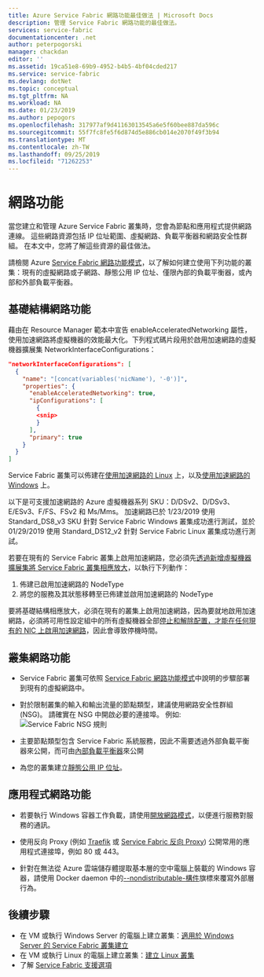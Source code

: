 ```yaml
---
title: Azure Service Fabric 網路功能最佳做法 | Microsoft Docs
description: 管理 Service Fabric 網路功能的最佳做法。
services: service-fabric
documentationcenter: .net
author: peterpogorski
manager: chackdan
editor: ''
ms.assetid: 19ca51e8-69b9-4952-b4b5-4bf04cded217
ms.service: service-fabric
ms.devlang: dotNet
ms.topic: conceptual
ms.tgt_pltfrm: NA
ms.workload: NA
ms.date: 01/23/2019
ms.author: pepogors
ms.openlocfilehash: 317977af9d41163013545a6e5f60bee887da596c
ms.sourcegitcommit: 55f7fc8fe5f6d874d5e886cb014e2070f49f3b94
ms.translationtype: MT
ms.contentlocale: zh-TW
ms.lasthandoff: 09/25/2019
ms.locfileid: "71262253"
---
```

# <a name="networking"></a>網路功能

當您建立和管理 Azure Service Fabric 叢集時，您會為節點和應用程式提供網路連線。 這些網路資源包括 IP 位址範圍、虛擬網路、負載平衡器和網路安全性群組。 在本文中，您將了解這些資源的最佳做法。

請檢閱 Azure [Service Fabric 網路功能模式](https://docs.microsoft.com/azure/service-fabric/service-fabric-patterns-networking)，以了解如何建立使用下列功能的叢集：現有的虛擬網路或子網路、靜態公用 IP 位址、僅限內部的負載平衡器，或內部和外部負載平衡器。

## <a name="infrastructure-networking"></a>基礎結構網路功能
藉由在 Resource Manager 範本中宣告 enableAcceleratedNetworking 屬性，使用加速網路將虛擬機器的效能最大化。下列程式碼片段用於啟用加速網路的虛擬機器擴展集 NetworkInterfaceConfigurations：

```json
"networkInterfaceConfigurations": [
  {
    "name": "[concat(variables('nicName'), '-0')]",
    "properties": {
      "enableAcceleratedNetworking": true,
      "ipConfigurations": [
        {
        <snip>
        }
      ],
      "primary": true
    }
  }
]
```
Service Fabric 叢集可以佈建在[使用加速網路的 Linux](https://docs.microsoft.com/azure/virtual-network/create-vm-accelerated-networking-cli) 上，以及[使用加速網路的 Windows](https://docs.microsoft.com/azure/virtual-network/create-vm-accelerated-networking-powershell) 上。

以下是可支援加速網路的 Azure 虛擬機器系列 SKU：D/DSv2、D/DSv3、E/ESv3、F/FS、FSv2 和 Ms/Mms。 加速網路已於 1/23/2019 使用 Standard_DS8_v3 SKU 針對 Service Fabric Windows 叢集成功進行測試，並於 01/29/2019 使用 Standard_DS12_v2 針對 Service Fabric Linux 叢集成功進行測試。

若要在現有的 Service Fabric 叢集上啟用加速網路，您必須先[透過新增虛擬機器擴展集將 Service Fabric 叢集相應放大](https://docs.microsoft.com/azure/service-fabric/virtual-machine-scale-set-scale-node-type-scale-out)，以執行下列動作：
1. 佈建已啟用加速網路的 NodeType
2. 將您的服務及其狀態移轉至已佈建並啟用加速網路的 NodeType

要將基礎結構相應放大，必須在現有的叢集上啟用加速網路，因為要就地啟用加速網路，必須將可用性設定組中的所有虛擬機器全部[停止和解除配置，才能在任何現有的 NIC 上啟用加速網路](https://docs.microsoft.com/azure/virtual-network/create-vm-accelerated-networking-cli#enable-accelerated-networking-on-existing-vms)，因此會導致停機時間。

## <a name="cluster-networking"></a>叢集網路功能

* Service Fabric 叢集可依照 [Service Fabric 網路功能模式](https://docs.microsoft.com/azure/service-fabric/service-fabric-patterns-networking)中說明的步驟部署到現有的虛擬網路中。

* 對於限制叢集的輸入和輸出流量的節點類型，建議使用網路安全性群組 (NSG)。 請確實在 NSG 中開啟必要的連接埠。 例如: ![Service Fabric NSG 規則][NSGSetup]

* 主要節點類型包含 Service Fabric 系統服務，因此不需要透過外部負載平衡器來公開，而可由[內部負載平衡器](https://docs.microsoft.com/azure/service-fabric/service-fabric-patterns-networking#internal-only-load-balancer)來公開

* 為您的叢集建立[靜態公用 IP 位址](https://docs.microsoft.com/azure/service-fabric/service-fabric-patterns-networking#static-public-ip-address-1)。

## <a name="application-networking"></a>應用程式網路功能

* 若要執行 Windows 容器工作負載，請使用[開放網路模式](https://docs.microsoft.com/azure/service-fabric/service-fabric-networking-modes#set-up-open-networking-mode)，以便進行服務對服務的通訊。

* 使用反向 Proxy (例如 [Traefik](https://docs.traefik.io/v1.6/configuration/backends/servicefabric/) 或 [Service Fabric 反向 Proxy](https://docs.microsoft.com/azure/service-fabric/service-fabric-reverseproxy)) 公開常用的應用程式連接埠，例如 80 或 443。

* 針對在無法從 Azure 雲端儲存體提取基本層的空中電腦上裝載的 Windows 容器，請使用 Docker daemon 中的[--nondistributable-構件](https://docs.microsoft.com/virtualization/windowscontainers/about/faq#how-do-i-make-my-container-images-available-on-air-gapped-machines)旗標來覆寫外部層行為。

## <a name="next-steps"></a>後續步驟

* 在 VM 或執行 Windows Server 的電腦上建立叢集：[適用於 Windows Server 的 Service Fabric 叢集建立](service-fabric-cluster-creation-for-windows-server.md)
* 在 VM 或執行 Linux 的電腦上建立叢集：[建立 Linux 叢集](service-fabric-cluster-creation-via-portal.md)
* 了解 [Service Fabric 支援選項](service-fabric-support.md)

[NSGSetup]: ./media/service-fabric-best-practices/service-fabric-nsg-rules.png
